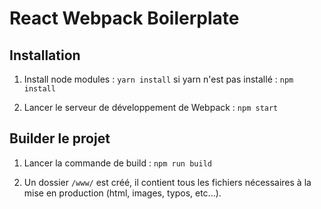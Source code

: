 # React Webpack Boilerplate

## Installation

1. Install node modules :
   `yarn install`
   si yarn n'est pas installé :
   `npm install`

2. Lancer le serveur de développement de Webpack :
   `npm start`

## Builder le projet

1. Lancer la commande de build :
   `npm run build`

2. Un dossier `/www/` est créé, il contient tous les fichiers nécessaires à la mise en production (html, images, typos, etc...).